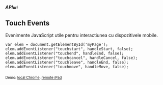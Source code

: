 ##### API<small>uri</small>
## Touch Events

<p>Evenimente JavaScript utile pentru interactiunea cu dispozitivele mobile.</p>

```
var elem = document.getElementById('myPage');
elem.addEventListener("touchstart", handleStart, false);
elem.addEventListener("touchend", handleEnd, false);
elem.addEventListener("touchcancel", handleCancel, false);
elem.addEventListener("touchleave", handleEnd, false);
elem.addEventListener("touchmove", handleMove, false);
```

<p style="margin-top:20px; font-size:80%;">Demo: <a href="touch_events.html">local Chrome</a>, <a href="http://goo.gl/Xfjlvi">remote iPad</a></p>
